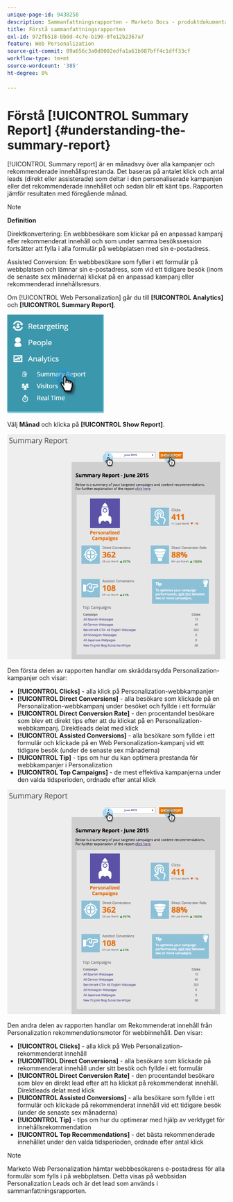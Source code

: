 ```yaml
---
unique-page-id: 9438258
description: Sammanfattningsrapporten - Marketo Docs - produktdokumentation
title: Förstå sammanfattningsrapporten
exl-id: 972fb518-bb0d-4c7e-b190-0fe12b2367a7
feature: Web Personalization
source-git-commit: 09a656c3a0d0002edfa1a61b987bff4c1dff33cf
workflow-type: tm+mt
source-wordcount: '385'
ht-degree: 0%

---
```


# Förstå [!UICONTROL Summary Report] {#understanding-the-summary-report}

[!UICONTROL Summary report] är en månadsvy över alla kampanjer och rekommenderade innehållsprestanda. Det baseras på antalet klick och antal leads (direkt eller assisterade) som deltar i den personaliserade kampanjen eller det rekommenderade innehållet och sedan blir ett känt tips. Rapporten jämför resultaten med föregående månad.

>[!NOTE]
>
>**Definition**
>
>Direktkonvertering: En webbbesökare som klickar på en anpassad kampanj eller rekommenderat innehåll och som under samma besökssession fortsätter att fylla i alla formulär på webbplatsen med sin e-postadress.
>
>Assisted Conversion: En webbbesökare som fyller i ett formulär på webbplatsen och lämnar sin e-postadress, som vid ett tidigare besök (inom de senaste sex månaderna) klickat på en anpassad kampanj eller rekommenderad innehållsresurs.

Om [!UICONTROL Web Personalization] går du till **[!UICONTROL Analytics]** och **[!UICONTROL Summary Report]**.

![](assets/image2016-4-6-10-3a15-3a58.png)

Välj **Månad** och klicka på **[!UICONTROL Show Report]**.

![](assets/2.png)

Den första delen av rapporten handlar om skräddarsydda Personalization-kampanjer och visar:

* **[!UICONTROL Clicks]** - alla klick på Personalization-webbkampanjer
* **[!UICONTROL Direct Conversions]** - alla besökare som klickade på en Personalization-webbkampanj under besöket och fyllde i ett formulär
* **[!UICONTROL Direct Conversion Rate]** - den procentandel besökare som blev ett direkt tips efter att du klickat på en Personalization-webbkampanj. Direktleads delat med klick
* **[!UICONTROL Assisted Conversions]** - alla besökare som fyllde i ett formulär och klickade på en Web Personalization-kampanj vid ett tidigare besök (under de senaste sex månaderna)
* **[!UICONTROL Tip]** - tips om hur du kan optimera prestanda för webbkampanjer i Personalization
* **[!UICONTROL Top Campaigns]** - de mest effektiva kampanjerna under den valda tidsperioden, ordnade efter antal klick

![](assets/3.png)

Den andra delen av rapporten handlar om Rekommenderat innehåll från Personalization rekommendationsmotor för webbinnehåll. Den visar:

* **[!UICONTROL Clicks]** - alla klick på Web Personalization-rekommenderat innehåll
* **[!UICONTROL Direct Conversions]** - alla besökare som klickade på rekommenderat innehåll under sitt besök och fyllde i ett formulär
* **[!UICONTROL Direct Conversion Rate]** - den procentandel besökare som blev en direkt lead efter att ha klickat på rekommenderat innehåll. Direktleads delat med klick
* **[!UICONTROL Assisted Conversions]** - alla besökare som fyllde i ett formulär och klickade på rekommenderat innehåll vid ett tidigare besök (under de senaste sex månaderna)
* **[!UICONTROL Tip]** - tips om hur du optimerar med hjälp av verktyget för innehållsrekommendation
* **[!UICONTROL Top Recommendations]** - det bästa rekommenderade innehållet under den valda tidsperioden, ordnade efter antal klick

>[!NOTE]
>
>Marketo Web Personalization hämtar webbbesökarens e-postadress för alla formulär som fylls i på webbplatsen. Detta visas på webbsidan Personalization Leads och är det lead som används i sammanfattningsrapporten.
